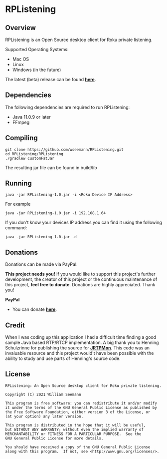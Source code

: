 RPListening
============================

Overview
------------

RPListening is an Open Source desktop client for Roku private listening.

Supported Operating Systems:
* Mac OS
* Linux
* Windows (in the future)

The latest (beta) release can be found [**here**](https://github.com/wseemann/RPListening/releases/latest/).

Dependencies
------------

The following dependencies are required to run RPListening:
* Java 11.0.9 or later
* FFmpeg

Compiling
------------

    git clone https://github.com/wseemann/RPListening.git
    cd RPListening/RPListening
    ./gradlew customFatJar

The resulting jar file can be found in build/lib

Running
------------

    java -jar RPListening-1.0.jar -i <Roku Device IP Address>

For example

    java -jar RPListening-1.0.jar -i 192.168.1.64

If you don't know your devices IP address you can find it using the following command:

    java -jar RPListening-1.0.jar -d

Donations
------------

Donations can be made via PayPal:

**This project needs you!** If you would like to support this project's further development, the creator of this project or the continuous maintenance of this project, **feel free to donate**. Donations are highly appreciated. Thank you!

**PayPal**

- You can donate [**here**](https://www.paypal.com/donate/?cmd=_s-xclick&hosted_button_id=DR3PCSQTSSCMU).

Credit
------------
When I was coding up this application I had a difficult time finding a good sample Java based RTP/RTCP implementation. A big thank you to Henning Schulzrinne for publishing the source for [**JRTPMon**](https://www.cs.columbia.edu/~hgs/teaching/ais/1998/projects/java_rtp/JRTPMon.tar.gz). This code was an invaluable resource and this project would't have been possible with the ability to study and use parts of Henning's source code.

License
------------

```
RPListening: An Open Source desktop client for Roku private listening.
 
Copyright (C) 2021 William Seemann

This program is free software: you can redistribute it and/or modify
it under the terms of the GNU General Public License as published by
the Free Software Foundation, either version 3 of the License, or
(at your option) any later version.

This program is distributed in the hope that it will be useful,
but WITHOUT ANY WARRANTY; without even the implied warranty of
MERCHANTABILITY or FITNESS FOR A PARTICULAR PURPOSE.  See the
GNU General Public License for more details.

You should have received a copy of the GNU General Public License
along with this program.  If not, see <http://www.gnu.org/licenses/>.